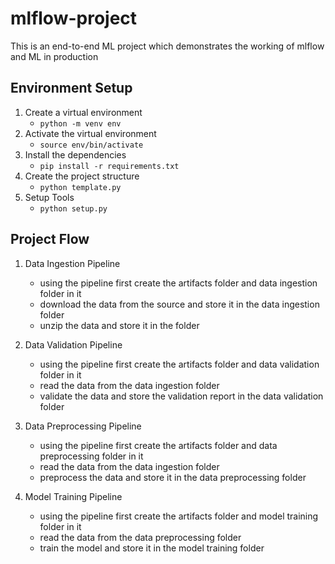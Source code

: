 # mlflow-project
This is an end-to-end ML project which demonstrates the working of mlflow and ML in production

## Environment Setup
1. Create a virtual environment
    - `python -m venv env`
2. Activate the virtual environment
    - `source env/bin/activate`
3. Install the dependencies
    - `pip install -r requirements.txt`
4. Create the project structure
    - `python template.py`
5. Setup Tools
    - `python setup.py`

## Project Flow
1. Data Ingestion Pipeline
    - using the pipeline first create the artifacts folder and data ingestion folder in it
    - download the data from the source and store it in the data ingestion folder
    - unzip the data and store it in the folder

2. Data Validation Pipeline
    - using the pipeline first create the artifacts folder and data validation folder in it
    - read the data from the data ingestion folder
    - validate the data and store the validation report in the data validation folder

3. Data Preprocessing Pipeline
    - using the pipeline first create the artifacts folder and data preprocessing folder in it
    - read the data from the data ingestion folder
    - preprocess the data and store it in the data preprocessing folder

4. Model Training Pipeline
    - using the pipeline first create the artifacts folder and model training folder in it
    - read the data from the data preprocessing folder
    - train the model and store it in the model training folder

